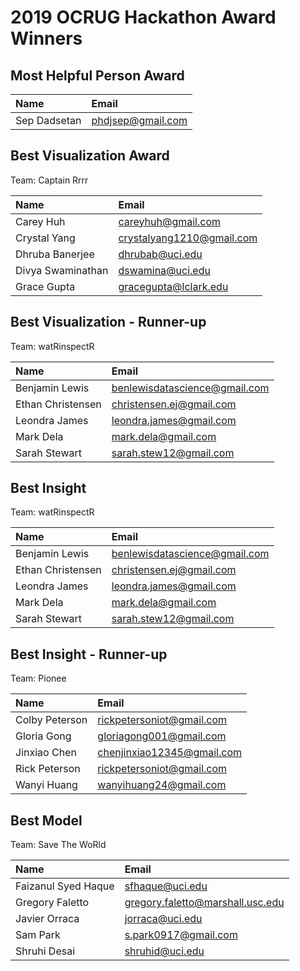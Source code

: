 # 2019 OCRUG Hackathon Award Winners

## Most Helpful Person Award

| Name | Email |
| :--  | :--   |
| Sep Dadsetan | phdjsep@gmail.com |

## Best Visualization Award

Team: Captain Rrrr

| Name | Email |
| :--  | :--   |
| Carey Huh | careyhuh@gmail.com |
| Crystal Yang | crystalyang1210@gmail.com |
| Dhruba Banerjee | dhrubab@uci.edu |
| Divya Swaminathan | dswamina@uci.edu |
| Grace Gupta | gracegupta@lclark.edu | 

## Best Visualization - Runner-up

Team: watRinspectR

| Name | Email |
| :--  | :--   |
| Benjamin Lewis | benlewisdatascience@gmail.com | 
| Ethan Christensen | christensen.ej@gmail.com |
| Leondra James | leondra.james@gmail.com |
| Mark Dela | mark.dela@gmail.com |
| Sarah Stewart | sarah.stew12@gmail.com |


## Best Insight

Team: watRinspectR

| Name | Email |
| :--  | :--   |
| Benjamin Lewis | benlewisdatascience@gmail.com | 
| Ethan Christensen | christensen.ej@gmail.com |
| Leondra James | leondra.james@gmail.com |
| Mark Dela | mark.dela@gmail.com |
| Sarah Stewart | sarah.stew12@gmail.com |

## Best Insight - Runner-up

Team: Pionee

| Name | Email |
| :--  | :--   |
| Colby Peterson | rickpetersoniot@gmail.com |
| Gloria Gong | gloriagong001@gmail.com |
| Jinxiao Chen | chenjinxiao12345@gmail.com |
| Rick Peterson | rickpetersoniot@gmail.com |
| Wanyi Huang | wanyihuang24@gmail.com |

## Best Model

Team: Save The WoRld

| Name | Email |
| :--  | :--   |
| Faizanul Syed Haque | sfhaque@uci.edu |
| Gregory Faletto | gregory.faletto@marshall.usc.edu |
| Javier Orraca | jorraca@uci.edu |
| Sam Park | s.park0917@gmail.com |
| Shruhi Desai | shruhid@uci.edu |
